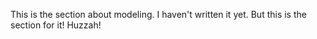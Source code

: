 This is the section about modeling. I haven't written it yet. But this is the section for it! Huzzah!
